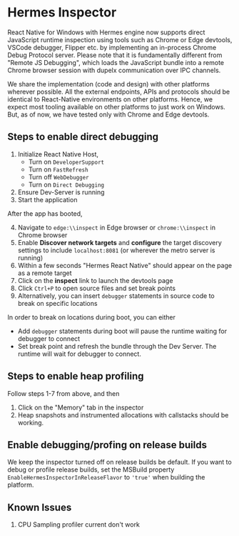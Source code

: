 # Hermes Inspector

React Native for Windows with Hermes engine now supports direct JavaScript runtime inspection using tools such as Chrome or Edge devtools, VSCode debugger, Flipper etc. by implementing an in-process Chrome Debug Protocol server.  Please note that it is fundamentally different from "Remote JS Debugging", which loads the JavaScript bundle into a remote Chrome browser session with dupelx communication over IPC channels.

We share the implementation (code and design) with other platforms wherever possible. All the external endpoints, APIs and protocols should be identical to React-Native environments on other platforms. Hence, we expect most tooling available on other platforms to just work on Windows. But, as of now, we have tested only with Chrome and Edge devtools.

## Steps to enable direct debugging

1. Initialize React Native Host,
   - Turn on `DeveloperSupport` 
   - Turn on `FastRefresh`
   - Turn off `WebDebugger`
   - Turn on `Direct Debugging`
2. Ensure Dev-Server is running
3. Start the application

After the app has booted,

4. Navigate to `edge:\\inspect` in Edge browser or `chrome:\\inspect` in Chrome browser
5. Enable **Discover network targets** and **configure** the target discovery settings to include `localhost:8081` (or wherever the metro server is running)
6. Within a few seconds "Hermes React Native" should appear on the page as a remote target
7. Click on the **inspect** link to launch the devtools page
8. Click `Ctrl+P` to open source files and set break points
9. Alternatively, you can insert `debugger` statements in source code to break on specific locations

In order to break on locations during boot, you can either

- Add `debugger` statements during boot will pause the runtime waiting for debugger to connect
- Set break point and refresh the bundle through the Dev Server. The runtime will wait for debugger to connect.

## Steps to enable heap profiling

Follow steps 1-7 from above, and then
1. Click on the "Memory" tab in the inspector
2. Heap snapshots and instrumented allocations with callstacks should be working.

## Enable debugging/profing on release builds

We keep the inspector turned off on release builds be default. If you want to debug or profile release builds, set the MSBuild property `EnableHermesInspectorInReleaseFlavor` to `'true'` when building the platform.

## Known Issues

1. CPU Sampling profiler current don't work